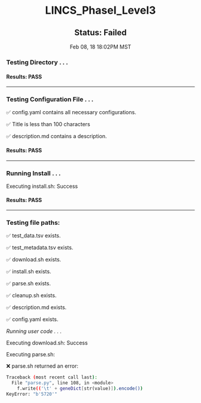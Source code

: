 <h1><center>LINCS_PhaseI_Level3</center></h1>
<h2><center> Status: Failed </center></h2>
<center>Feb 08, 18 18:02PM MST</center>


### Testing Directory . . .

#### Results: PASS
---
### Testing Configuration File . . .

&#9989;	config.yaml contains all necessary configurations.

&#9989;	Title is less than 100 characters

&#9989;	description.md contains a description.

#### Results: PASS
---
### Running Install . . .

Executing install.sh: Success

#### Results: PASS
---

### Testing file paths:

&#9989;	test_data.tsv exists.

&#9989;	test_metadata.tsv exists.

&#9989;	download.sh exists.

&#9989;	install.sh exists.

&#9989;	parse.sh exists.

&#9989;	cleanup.sh exists.

&#9989;	description.md exists.

&#9989;	config.yaml exists.

*Running user code . . .*

Executing download.sh: Success

Executing parse.sh: 

&#10060;	parse.sh returned an error:
~~~bash
Traceback (most recent call last):
  File "parse.py", line 108, in <module>
    f.write(('\t' + geneDict[str(value)]).encode())
KeyError: "b'5720'"
~~~

